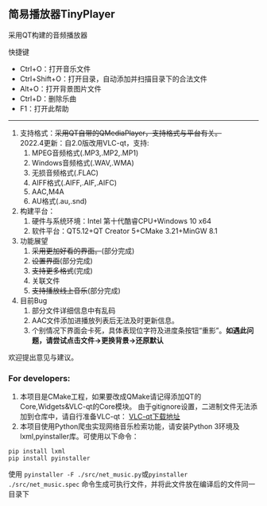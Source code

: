 ## 简易播放器TinyPlayer
采用QT构建的音频播放器

快捷键
+ Ctrl+O：打开音乐文件
+ Ctrl+Shift+O：打开目录，自动添加并扫描目录下的合法文件
+ Alt+O：打开背景图片文件
+ Ctrl+D：删除乐曲
+ F1：打开此帮助
<hr>

1. 支持格式：~~采用QT自带的QMediaPlayer，支持格式与平台有关。~~<br>
2022.4更新：自2.0版改用VLC-qt，支持:
   1. MPEG音频格式(.MP3,.MP2,.MP1)
   2. Windows音频格式(.WAV,.WMA)
   3. 无损音频格式(.FLAC)
   4. AIFF格式(.AIFF,.AIF,.AIFC)
   5. AAC,M4A
   6. AU格式(.au,.snd)
2. 构建平台：
   1. 硬件与系统环境：Intel 第十代酷睿CPU+Windows 10 x64
   2. 软件平台：QT5.12+QT Creator 5+CMake 3.21+MinGW 8.1
3. 功能展望
   1. ~~采用更加好看的界面。~~(部分完成)
   2. ~~设置界面~~(部分完成)
   3. ~~支持更多格式~~(完成)
   4. 关联文件
   5. ~~支持播放线上音乐~~(部分完成)
4. 目前Bug
   1. 部分文件详细信息中有乱码
   2. AAC文件添加进播放列表后无法及时更新信息。
   3. 个别情况下界面会卡死，具体表现位字符及进度条按钮“重影”。**如遇此问题，请尝试点击文件->更换背景->还原默认**

欢迎提出意见与建议。

### For developers:
1. 本项目是CMake工程，如果要改成QMake请记得添加QT的Core,Widgets&VLC-qt的Core模块。
由于gitignore设置，二进制文件无法添加到仓库中，请自行准备VLC-qt：
[VLC-qt下载地址](https://vlc-qt.tano.si/#download)
2. 本项目使用Python爬虫实现网络音乐检索功能，请安装Python 3环境及lxml,pyinstaller库。可使用以下命令：
```
pip install lxml
pip install pyinstaller
```
使用 ```pyinstaller -F ./src/net_music.py```或```pyinstaller ./src/net_music.spec``` 命令生成可执行文件，并将此文件放在编译后的文件同一目录下